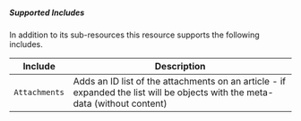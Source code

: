 ##### Supported Includes

In addition to its sub-resources this resource supports the following includes.

|Include|Description|
|-|-|
|```Attachments```|Adds an ID list of the attachments on an article - if expanded the list will be objects with the meta-data (without content)|
